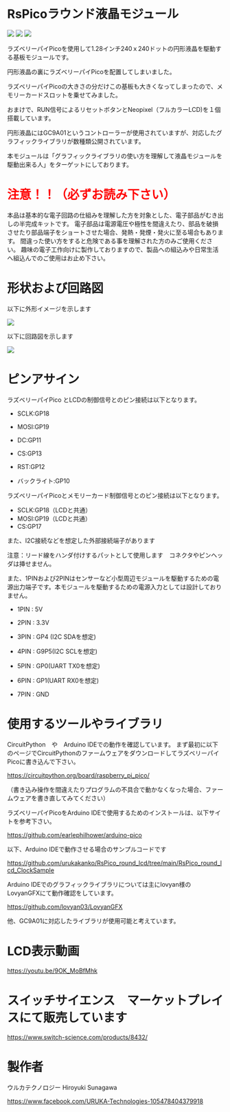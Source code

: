 # RsPicoラウンド液晶モジュール

![](gaiken.jpg)
![](gaiken2.JPG)
![](gaiken3.JPG)

ラズベリーパイPicoを使用して1.28インチ240ｘ240ドットの円形液晶を駆動する基板モジュールです。

円形液晶の裏にラズベリーパイPicoを配置してしまいました。

ラズベリーパイPicoの大きさの分だけこの基板も大きくなってしまったので、メモリーカードスロットを乗せてみました。

おまけで、RUN信号によるリセットボタンとNeopixel（フルカラーLCD)を１個搭載しています。



円形液晶にはGC9A01というコントローラーが使用されていますが、対応したグラフィックライブラリが数種類公開されています。

本モジュールは「グラフィックライブラリの使い方を理解して液晶モジュールを駆動出来る人」をターゲットにしております。


# <span style="color: red;">注意！！（必ずお読み下さい）</span>

本品は基本的な電子回路の仕組みを理解した方を対象とした、電子部品がむき出しの半完成キットです。
電子部品は電源電圧や極性を間違えたり、部品を破損させたり部品端子をショートさせた場合、発熱・発煙・発火に至る場合もあります。
間違った使い方をすると危険である事を理解された方のみご使用ください。
趣味の電子工作向けに製作しておりますので、製品への組込みや日常生活へ組込んでのご使用はお止め下さい。



# 形状および回路図

以下に外形イメージを示します

![](pcb_image.png)



以下に回路図を示します

![](schematic.png)





# ピンアサイン

ラズベリーパイPico とLCDの制御信号とのピン接続は以下となります。

- SCLK:GP18

- MOSI:GP19

- DC:GP11

- CS:GP13

- RST:GP12

- バックライト:GP10

  

ラズベリーパイPicoとメモリーカード制御信号とのピン接続は以下となります。

- SCLK:GP18（LCDと共通）
- MOSI:GP19（LCDと共通）
- CS:GP17



また、I2C接続などを想定した外部接続端子があります

注意：リード線をハンダ付けするパットとして使用します　コネクタやピンヘッダは挿せません。　

また、1PINおよび2PINはセンサーなど小型周辺モジュールを駆動するための電源出力端子です。本モジュールを駆動するための電源入力としては設計しておりません。

- 1PIN : 5V

- 2PIN : 3.3V

- 3PIN : GP4 (I2C SDAを想定)

- 4PIN : G9P5(I2C SCLを想定)

- 5PIN : GP0(UART TX0を想定)

- 6PIN : GP1(UART RX0を想定)

- 7PIN : GND 

 



# 使用するツールやライブラリ

CircuitPython　や　Arduino IDEでの動作を確認しています。
まず最初に以下のページでCircuitPythonのファームウェアをダウンロードしてラズベリーパイPicoに書き込んで下さい。

https://circuitpython.org/board/raspberry_pi_pico/

（書き込み操作を間違えたりプログラムの不具合で動かなくなった場合、ファームウェアを書き直してみてください）



ラズベリーパイPicoをArduino IDEで使用するためのインストールは、以下サイトを参考下さい。

https://github.com/earlephilhower/arduino-pico


以下、Arduino IDEで動作させる場合のサンプルコードです

https://github.com/urukakanko/RsPico_round_lcd/tree/main/RsPico_round_lcd_ClockSample


Arduino IDEでのグラフィックライブラリについては主にlovyan様のLovyanGFXにて動作確認をしています。

https://github.com/lovyan03/LovyanGFX

他、GC9A01に対応したライブラリが使用可能と考えています。





# LCD表示動画

https://youtu.be/9OK_MoBfMhk



# スイッチサイエンス　マーケットプレイスにて販売しています

https://www.switch-science.com/products/8432/


# 製作者

ウルカテクノロジー
Hiroyuki Sunagawa

https://www.facebook.com/URUKA-Technologies-105478404379918
